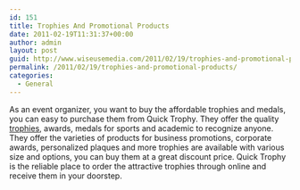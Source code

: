 ```yaml
---
id: 151
title: Trophies And Promotional Products
date: 2011-02-19T11:31:37+00:00
author: admin
layout: post
guid: http://www.wiseusemedia.com/2011/02/19/trophies-and-promotional-products/
permalink: /2011/02/19/trophies-and-promotional-products/
categories:
  - General
---
```

As an event organizer, you want to buy the affordable trophies and medals, you can easy to purchase them from Quick Trophy. They offer the quality [trophies](http://www.quicktrophy.com/), awards, medals for sports and academic to recognize anyone. They offer the varieties of products for business promotions, corporate awards, personalized plaques and more trophies are available with various size and options, you can buy them at a great discount price. Quick Trophy is the reliable place to order the attractive trophies through online and receive them in your doorstep.